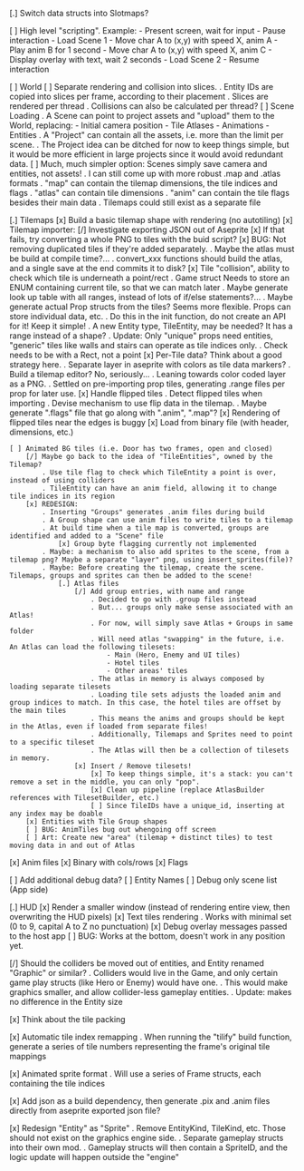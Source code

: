
[.] Switch data structs into Slotmaps?

[ ] High level "scripting". Example:
    - Present screen, wait for input
    - Pause interaction
    - Load Scene 1
    - Move char A to (x,y) with speed X, anim A
    - Play anim B for 1 second
    - Move char A to (x,y) with speed X, anim C
    - Display overlay with text, wait 2 seconds
    - Load Scene 2
    - Resume interaction

[ ] World
    [ ] Separate rendering and collision into slices.
        . Entity IDs are copied into slices per frame, according to their placement
        . Slices are rendered per thread
        . Collisions can also be calculated per thread?
    [ ] Scene Loading
        . A Scene can point to project assets and "upload" them to the World, replacing:
            - Initial camera position
            - Tile Atlases
            - Animations
            - Entities
        . A "Project" can contain all the assets, i.e. more than the limit per scene.
        . The Project idea can be ditched for now to keep things simple, but it would be more efficient in large projects since it would avoid redundant data.
        [ ] Much, much simpler option: Scenes simply save camera and entities, not assets!
            . I can still come up with more robust .map and .atlas formats
            . "map" can contain the tilemap dimensions, the tile indices and flags
            . "atlas" can contain tile dimensions
            . "anim" can contain the tile flags besides their main data
            . Tilemaps could still exist as a separate file

[.] Tilemaps
    [x] Build a basic tilemap shape with rendering (no autotiling)
    [x] Tilemap importer:
        [/] Investigate exporting JSON out of Aseprite
        [x] If that fails, try converting a whole PNG to tiles with the buid script?
        [x] BUG: Not removing duplicated tiles if they're added separately.
            . Maybe the atlas must be build at compile time?...
            . convert_xxx functions should build the atlas, and a single save at the end commits it to disk?
    [x] Tile "collision", ability to check which tile is underneath a point/rect
        . Game struct Needs to store an ENUM containing current tile, so that we can match later
            . Maybe generate look up table with all ranges, instead of lots of if/else statements?...
        . Maybe generate actual Prop structs from the tiles? Seems more flexible. Props can store individual data, etc.
            . Do this in the init function, do not create an API for it! Keep it simple!
            . A new Entity type, TileEntity, may be needed? It has a range instead of a shape?
            . Update: Only "unique" props need entities, "generic" tiles like walls and stairs can operate as tile indices only.
        . Check needs to be with a Rect, not a point
    [x] Per-Tile data? Think about a good strategy here.
        . Separate layer in aseprite with colors as tile data markers?
        . Build a tilemap editor? No, seriously...
        . Leaning towards color coded layer as a PNG.
        . Settled on pre-importing prop tiles, generating .range files per prop for later use.
    [x] Handle flipped tiles
        . Detect flipped tiles when importing
        . Devise mechanism to use flip data in the tilemap.
        . Maybe generate ".flags" file that go along with ".anim", ".map"?
        [x] Rendering of flipped tiles near the edges is buggy
    [x] Load from binary file (with header, dimensions, etc.)

    [ ] Animated BG tiles (i.e. Door has two frames, open and closed)
        [/] Maybe go back to the idea of "TileEntities", owned by the Tilemap?
            . Use tile flag to check which TileEntity a point is over, instead of using colliders
            . TileEntity can have an anim field, allowing it to change tile indices in its region
        [x] REDESIGN:
            . Inserting "Groups" generates .anim files during build
            . A Group shape can use anim files to write tiles to a tilemap
            . At build time when a tile map is converted, groups are identified and added to a "Scene" file
                [x] Group byte flagging currently not implemented
            . Maybe: a mechanism to also add sprites to the scene, from a tilemap png? Maybe a separate "layer" png, using insert_sprites(file)?
            . Maybe: Before creating the tilemap, create the scene. Tilemaps, groups and sprites can then be added to the scene!
                [.] Atlas files
                    [/] Add group entries, with name and range
                        . Decided to go with .group files instead
                        . But... groups only make sense associated with an Atlas!
                        . For now, will simply save Atlas + Groups in same folder
                        . Will need atlas "swapping" in the future, i.e. An Atlas can load the following tilesets:
                            - Main (Hero, Enemy and UI tiles)
                            - Hotel tiles
                            - Other areas' tiles
                        . The atlas in memory is always composed by loading separate tilesets
                        . Loading tile sets adjusts the loaded anim and group indices to match. In this case, the hotel tiles are offset by the main tiles
                        . This means the anims and groups should be kept in the Atlas, even if loaded from separate files!
                        . Additionally, Tilemaps and Sprites need to point to a specific tileset
                        . The Atlas will then be a collection of tilesets in memory.
                    [x] Insert / Remove tilesets!
                        [x] To keep things simple, it's a stack: you can't remove a set in the middle, you can only "pop".
                        [x] Clean up pipeline (replace AtlasBuilder references with TilesetBuilder, etc.)
                        [ ] Since TileIDs have a unique_id, inserting at any index may be doable
        [x] Entities with Tile Group shapes
        [ ] BUG: AnimTiles bug out whengoing off screen
        [ ] Art: Create new "area" (tilemap + distinct tiles) to test moving data in and out of Atlas

[x] Anim files
    [x] Binary with cols/rows
    [x] Flags

[ ] Add additional debug data?
    [ ] Entity Names
    [ ] Debug only scene list (App side)

[.] HUD
    [x] Render a smaller window (instead of rendering entire view, then overwriting the HUD pixels)
    [x] Text tiles rendering
        . Works with minimal set (0 to 9, capital A to Z no punctuation)
    [x] Debug overlay messages passed to the host app
    [ ] BUG: Works at the bottom, doesn't work in any position yet.

[/] Should the colliders be moved out of entities, and Entity renamed "Graphic" or similar?
    . Colliders would live in the Game, and only certain game play structs (like Hero or Enemy) would have one.
    . This would make graphics smaller, and allow collider-less gameplay entities.
    . Update: makes no difference in the Entity size

[x] Think about the tile packing

[x] Automatic tile index remapping
    . When running the "tilify" build function, generate a series of tile numbers representing the frame's original tile mappings

[x] Animated sprite format
    . Will use a series of Frame structs, each containing the tile indices

[x] Add json as a build dependency, then generate .pix and .anim files directly from aseprite exported json file?

[x] Redesign "Entity" as "Sprite"
    . Remove EntityKind, TileKind, etc. Those should not exist on the graphics engine side.
    . Separate gameplay structs into their own mod.
    . Gameplay structs will then contain a SpriteID, and the logic update will happen outside the "engine"